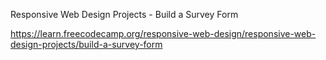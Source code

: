 Responsive Web Design Projects - Build a Survey Form

https://learn.freecodecamp.org/responsive-web-design/responsive-web-design-projects/build-a-survey-form
